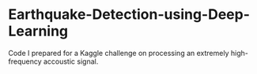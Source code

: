 # Earthquake-Detection-using-Deep-Learning
Code I prepared for a Kaggle challenge on processing an extremely high-frequency accoustic signal.
